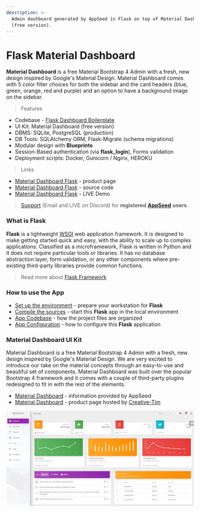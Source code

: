 ```yaml
---
description: >-
  Admin dashboard generated by AppSeed in Flask on top of Material Dashboard
  (free version).
---
```


# Flask Material Dashboard

**Material Dashboard** is a free Material Bootstrap 4 Admin with a fresh, new design inspired by Google's Material Design. Material Dashboard comes with 5 color filter choices for both the sidebar and the card headers (blue, green, orange, red and purple) and an option to have a background image on the sidebar.&#x20;

> Features

* Codebase - [Flask Dashboard Boilerplate](../../boilerplate-code/flask-dashboard.md)
* UI Kit: Material Dashboard (free version)&#x20;
* DBMS: SQLite, PostgreSQL (production)
* DB Tools: SQLAlchemy ORM, Flask-Migrate (schema migrations)
* Modular design with **Blueprints**
* Session-Based authentication (via **flask\_login**), Forms validation
* Deployment scripts: Docker, Gunicorn / Nginx, HEROKU&#x20;

> Links

* [Material Dashboard Flask](https://appseed.us/admin-dashboards/flask-dashboard-material-design) - product page
* [Material Dashboard Flask](https://github.com/app-generator/flask-material-dashboard) - source code&#x20;
* [Material Dashboard Flask](https://flask-material-dashboard.appseed-srv1.com) - LIVE Demo&#x20;

> [Support](https://appseed.us/support) (Email and LIVE on Discord) for **registered** [**AppSeed**](https://appseed.us) **users**.

###

### What is Flask

**Flask** is a lightweight [WSGI](../../content/what-is/wsgi.md) web application framework. It is designed to make getting started quick and easy, with the ability to scale up to complex applications. Classified as a microframework, Flask is written in Python and it does not require particular tools or libraries. It has no database abstraction layer, form validation, or any other components where pre-existing third-party libraries provide common functions.

> Read more about [Flask Framework](../../content/what-is/flask.md)



### How to use the App

* [Set up the environment](../../boilerplate-code/flask-dashboard.md#environment) - prepare your workstation for **Flask**
* [Compile the sources](../../boilerplate-code/flask-dashboard.md#build-the-app-1) - start this **Flask** app in the local environment
* [App Codebase](../../boilerplate-code/flask-dashboard.md#app-codebase) - how the project files are organized
* [App Configuration](../../boilerplate-code/flask-dashboard.md#app-configuration) - how to configure this **Flask** application



### **Material Dashboard UI Kit**

Material Dashboard is a free Material Bootstrap 4 Admin with a fresh, new design inspired by Google's Material Design. We are very excited to introduce our take on the material concepts through an easy-to-use and beautiful set of components. Material Dashboard was built over the popular Bootstrap 4 framework and it comes with a couple of third-party plugins redesigned to fit in with the rest of the elements.

* [Material Dashboard](../../content/bootstrap-template/material-dashboard.md) - information provided by AppSeed&#x20;
* [Material Dashboard](https://bit.ly/3fSPqaK) - product page hosted by [Creative-Tim](../../content/partners/creative-tim.md)

![Material Dashboard - Charts Page.](../../.gitbook/assets/docs-material-dashboard-screen.jpg)
